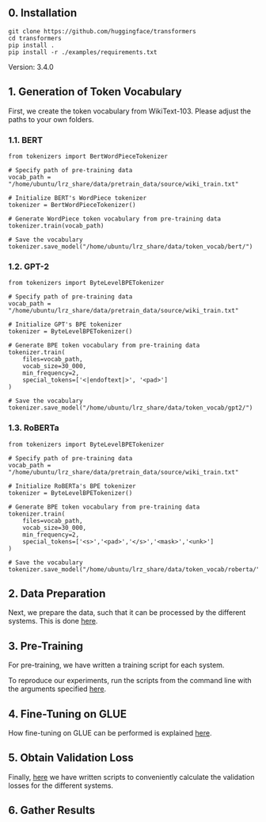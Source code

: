 
## 0. Installation

```
git clone https://github.com/huggingface/transformers
cd transformers
pip install .
pip install -r ./examples/requirements.txt
```

Version: 3.4.0

## 1. Generation of Token Vocabulary

First, we create the token vocabulary from WikiText-103. Please adjust the paths to your own folders.

### 1.1. BERT
```
from tokenizers import BertWordPieceTokenizer

# Specify path of pre-training data
vocab_path = "/home/ubuntu/lrz_share/data/pretrain_data/source/wiki_train.txt"

# Initialize BERT's WordPiece tokenizer 
tokenizer = BertWordPieceTokenizer()

# Generate WordPiece token vocabulary from pre-training data
tokenizer.train(vocab_path)

# Save the vocabulary
tokenizer.save_model("/home/ubuntu/lrz_share/data/token_vocab/bert/")
```

### 1.2. GPT-2
```
from tokenizers import ByteLevelBPETokenizer

# Specify path of pre-training data
vocab_path = "/home/ubuntu/lrz_share/data/pretrain_data/source/wiki_train.txt"

# Initialize GPT's BPE tokenizer 
tokenizer = ByteLevelBPETokenizer()

# Generate BPE token vocabulary from pre-training data
tokenizer.train(
    files=vocab_path, 
    vocab_size=30_000, 
    min_frequency=2, 
    special_tokens=['<|endoftext|>', '<pad>']
)

# Save the vocabulary
tokenizer.save_model("/home/ubuntu/lrz_share/data/token_vocab/gpt2/")

```

### 1.3. RoBERTa
```
from tokenizers import ByteLevelBPETokenizer

# Specify path of pre-training data
vocab_path = "/home/ubuntu/lrz_share/data/pretrain_data/source/wiki_train.txt"

# Initialize RoBERTa's BPE tokenizer 
tokenizer = ByteLevelBPETokenizer()

# Generate BPE token vocabulary from pre-training data
tokenizer.train(
    files=vocab_path, 
    vocab_size=30_000, 
    min_frequency=2, 
    special_tokens=['<s>','<pad>','</s>','<mask>','<unk>']
)

# Save the vocabulary
tokenizer.save_model("/home/ubuntu/lrz_share/data/token_vocab/roberta/")
```

## 2. Data Preparation

Next, we prepare the data, such that it can be processed by the different systems. This is done [here](https://github.com/PMSchulze/masters_thesis/tree/master/data_preparation).

## 3. Pre-Training

For pre-training, we have written a training script for each system. 

To reproduce our experiments, run the scripts from the command line with the arguments specified [here](https://github.com/PMSchulze/masters_thesis/tree/master/pretraining).

## 4. Fine-Tuning on GLUE

How fine-tuning on GLUE can be performed is explained [here](https://github.com/PMSchulze/masters_thesis/tree/master/glue).

## 5. Obtain Validation Loss

Finally, [here](https://github.com/PMSchulze/masters_thesis/tree/master/evaluation) we have written scripts to conveniently calculate the validation losses for the different systems.

## 6. Gather Results

